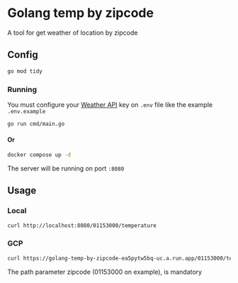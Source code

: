# Golang temp by zipcode

A tool for get weather of location by zipcode

## Config

```bash
go mod tidy
```

### Running

You must configure your [Weather API](https://weatherapi.com/) key on `.env` file like the example `.env.example`

```bash
go run cmd/main.go
```
#### Or
```bash
docker compose up -d
```

The server will be running on port `:8080`

## Usage

### Local

```bash
curl http://localhost:8080/01153000/temperature
```

### GCP
```bash
curl https://golang-temp-by-zipcode-ea5pytw5bq-uc.a.run.app/01153000/temperature
```

The path parameter zipcode (01153000 on example), is mandatory